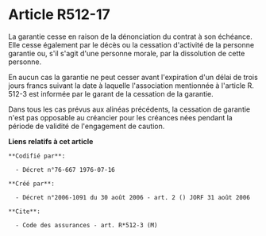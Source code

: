 # Article R512-17

La garantie cesse en raison de la dénonciation du contrat à son échéance. Elle cesse également par le décès ou la cessation
d'activité de la personne garantie ou, s'il s'agit d'une personne morale, par la dissolution de cette personne.

En aucun cas la garantie ne peut cesser avant l'expiration d'un délai de trois jours francs suivant la date à laquelle
l'association mentionnée à l'article R. 512-3 est informée par le garant de la cessation de la garantie.

Dans tous les cas prévus aux alinéas précédents, la cessation de garantie n'est pas opposable au créancier pour les créances
nées pendant la période de validité de l'engagement de caution.

**Liens relatifs à cet article**

	**Codifié par**:

	  - Décret n°76-667 1976-07-16

	**Créé par**:

	  - Décret n°2006-1091 du 30 août 2006 - art. 2 () JORF 31 août 2006

	**Cite**:

	  - Code des assurances - art. R*512-3 (M)
